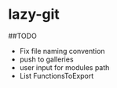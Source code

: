 # lazy-git

##TODO
 - Fix file naming convention
 - push to galleries
 - user input for modules path
 - List FunctionsToExport